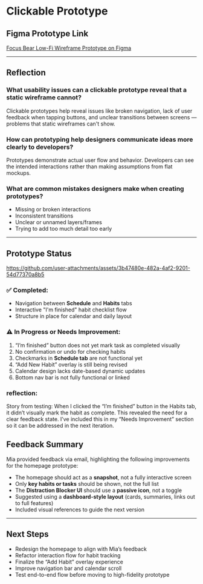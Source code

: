 # Clickable Prototype

## Figma Prototype Link  
[Focus Bear Low-Fi Wireframe Prototype on Figma](https://www.figma.com/design/oCKwqlP1hp1564BtaHx3OS/Focus-Bear-Homepage-%E2%80%93-Low-Fi-Wireframe?node-id=0-1&t=cxNN5lm42CjDS8Ms-1)

---

## Reflection

### What usability issues can a clickable prototype reveal that a static wireframe cannot?
Clickable prototypes help reveal issues like broken navigation, lack of user feedback when tapping buttons, and unclear transitions between screens — problems that static wireframes can't show.

### How can prototyping help designers communicate ideas more clearly to developers?
Prototypes demonstrate actual user flow and behavior. Developers can see the intended interactions rather than making assumptions from flat mockups.

### What are common mistakes designers make when creating prototypes?
- Missing or broken interactions
- Inconsistent transitions
- Unclear or unnamed layers/frames
- Trying to add too much detail too early

---

## Prototype Status

https://github.com/user-attachments/assets/3b47480e-482a-4af2-9201-54d77370a8b5

### ✅ Completed:
- Navigation between **Schedule** and **Habits** tabs
- Interactive "I'm finished" habit checklist flow
- Structure in place for calendar and daily layout

### ⚠️ In Progress or Needs Improvement:
1. “I’m finished” button does not yet mark task as completed visually
2. No confirmation or undo for checking habits
3. Checkmarks in **Schedule tab** are not functional yet
4. “Add New Habit” overlay is still being revised
5. Calendar design lacks date-based dynamic updates
6. Bottom nav bar is not fully functional or linked

###  reflection:

Story from testing: When I clicked the “I’m finished” button in the Habits tab, it didn’t visually mark the habit as complete. This revealed the need for a clear feedback state. I’ve included this in my “Needs Improvement” section so it can be addressed in the next iteration.

## Feedback Summary

Mia provided feedback via email, highlighting the following improvements for the homepage prototype:

- The homepage should act as a **snapshot**, not a fully interactive screen  
- Only **key habits or tasks** should be shown, not the full list  
- The **Distraction Blocker UI** should use a **passive icon**, not a toggle  
- Suggested using a **dashboard-style layout** (cards, summaries, links out to full features)  
- Included visual references to guide the next version  




---

## Next Steps
- Redesign the homepage to align with Mia’s feedback
- Refactor interaction flow for habit tracking
- Finalize the “Add Habit” overlay experience
- Improve navigation bar and calendar scroll
- Test end-to-end flow before moving to high-fidelity prototype





